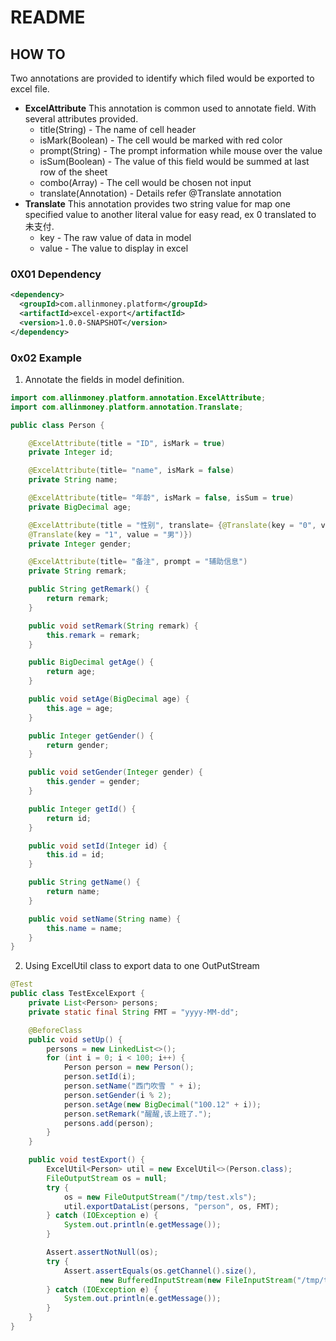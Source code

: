 # README

## HOW TO
Two annotations are provided to identify which filed would be exported to excel
file.

* **ExcelAttribute**
  This annotation is common used to annotate field. With several attributes provided.
  + title(String) - The name of cell header
  + isMark(Boolean) - The cell would be marked with red color
  + prompt(String) - The prompt information while mouse over the value
  + isSum(Boolean) - The value of this field would be summed at last row of the sheet
  + combo(Array) - The cell would be chosen not input
  + translate(Annotation) - Details refer @Translate annotation
* **Translate**
  This annotation provides two string value for map one specified value to another literal
  value for easy read, ex 0 translated to 未支付.
  + key - The raw value of data in model
  + value - The value to display in excel

### 0X01 Dependency

``` xml
<dependency>
  <groupId>com.allinmoney.platform</groupId>
  <artifactId>excel-export</artifactId>
  <version>1.0.0-SNAPSHOT</version>
</dependency>
```

### 0x02 Example

1. Annotate the fields in model definition.

``` java
import com.allinmoney.platform.annotation.ExcelAttribute;
import com.allinmoney.platform.annotation.Translate;

public class Person {

    @ExcelAttribute(title = "ID", isMark = true)
    private Integer id;

    @ExcelAttribute(title= "name", isMark = false)
    private String name;

    @ExcelAttribute(title= "年龄", isMark = false, isSum = true)
    private BigDecimal age;

    @ExcelAttribute(title = "性别", translate= {@Translate(key = "0", value = "女"),
    @Translate(key = "1", value = "男")})
    private Integer gender;

    @ExcelAttribute(title= "备注", prompt = "辅助信息")
    private String remark;

    public String getRemark() {
        return remark;
    }

    public void setRemark(String remark) {
        this.remark = remark;
    }

    public BigDecimal getAge() {
        return age;
    }

    public void setAge(BigDecimal age) {
        this.age = age;
    }

    public Integer getGender() {
        return gender;
    }

    public void setGender(Integer gender) {
        this.gender = gender;
    }

    public Integer getId() {
        return id;
    }

    public void setId(Integer id) {
        this.id = id;
    }

    public String getName() {
        return name;
    }

    public void setName(String name) {
        this.name = name;
    }
}
```
2. Using ExcelUtil class to export data to one OutPutStream
``` java
@Test
public class TestExcelExport {
    private List<Person> persons;
    private static final String FMT = "yyyy-MM-dd";

    @BeforeClass
    public void setUp() {
        persons = new LinkedList<>();
        for (int i = 0; i < 100; i++) {
            Person person = new Person();
            person.setId(i);
            person.setName("西门吹雪 " + i);
            person.setGender(i % 2);
            person.setAge(new BigDecimal("100.12" + i));
            person.setRemark("醒醒,该上班了.");
            persons.add(person);
        }
    }

    public void testExport() {
        ExcelUtil<Person> util = new ExcelUtil<>(Person.class);
        FileOutputStream os = null;
        try {
            os = new FileOutputStream("/tmp/test.xls");
            util.exportDataList(persons, "person", os, FMT);
        } catch (IOException e) {
            System.out.println(e.getMessage());
        }

        Assert.assertNotNull(os);
        try {
            Assert.assertEquals(os.getChannel().size(),
                    new BufferedInputStream(new FileInputStream("/tmp/test.xls")).available());
        } catch (IOException e) {
            System.out.println(e.getMessage());
        }
    }
}
```
